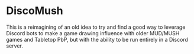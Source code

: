 # DiscoMush
This is a reimagining of an old idea to try and find a good way to leverage Discord bots to make a game drawing influence with older MUD/MUSH games and Tabletop PbP, but with the ability to be run entirely in a Discord server.
